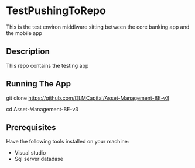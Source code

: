 # TestPushingToRepo
This is the test environ middlware sitting between the core banking app and the mobile app 
## Description
This repo contains the testing app

## Running The App
git clone https://github.com/DLMCapital/Asset-Management-BE-v3

cd Asset-Management-BE-v3

## Prerequisites
Have the following tools installed on your machine:
- Visual studio
- Sql server datadase


